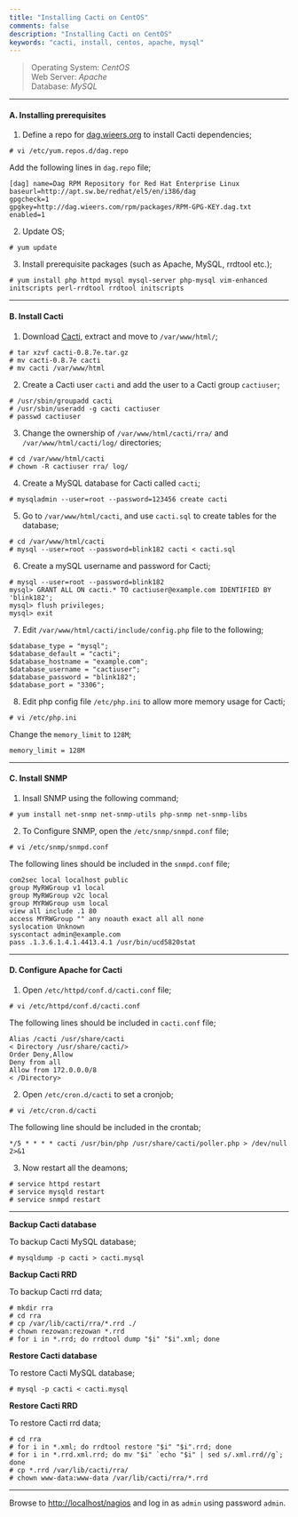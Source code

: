 ```yaml
---
title: "Installing Cacti on CentOS"
comments: false
description: "Installing Cacti on CentOS"
keywords: "cacti, install, centos, apache, mysql"
---
```

> Operating System: _CentOS_  
> Web Server: _Apache_  
> Database: _MySQL_  

___

#### A. Installing prerequisites

1. Define a repo for [dag.wieers.org](http://www.blogger.com/dag.wieers.org) to install Cacti dependencies;
```
# vi /etc/yum.repos.d/dag.repo
```
Add the following lines in `dag.repo` file;
```
[dag] name=Dag RPM Repository for Red Hat Enterprise Linux
baseurl=http://apt.sw.be/redhat/el5/en/i386/dag
gpgcheck=1
gpgkey=http://dag.wieers.com/rpm/packages/RPM-GPG-KEY.dag.txt
enabled=1
```

2. Update OS;
```
# yum update
```

3. Install prerequisite packages (such as Apache, MySQL, rrdtool etc.);
```
# yum install php httpd mysql mysql-server php-mysql vim-enhanced initscripts perl-rrdtool rrdtool initscripts
```

___

#### B. Install Cacti

1. Download [Cacti](http://www.cacti.net), extract and move to `/var/www/html/`;
```
# tar xzvf cacti-0.8.7e.tar.gz
# mv cacti-0.8.7e cacti
# mv cacti /var/www/html
```

2. Create a Cacti user `cacti` and add the user to a Cacti group `cactiuser`;
```
# /usr/sbin/groupadd cacti
# /usr/sbin/useradd -g cacti cactiuser
# passwd cactiuser
```

3. Change the ownership of `/var/www/html/cacti/rra/` and `/var/www/html/cacti/log/` directories;
```
# cd /var/www/html/cacti
# chown -R cactiuser rra/ log/
```

4. Create a MySQL database for Cacti called `cacti`;
```
# mysqladmin --user=root --password=123456 create cacti
```

5. Go to `/var/www/html/cacti`, and use `cacti.sql` to create tables for the database;
```
# cd /var/www/html/cacti
# mysql --user=root --password=blink182 cacti < cacti.sql
```

6. Create a mySQL username and password for Cacti;
```
# mysql --user=root --password=blink182
mysql> GRANT ALL ON cacti.* TO cactiuser@example.com IDENTIFIED BY 'blink182';
mysql> flush privileges;
mysql> exit
```

7. Edit `/var/www/html/cacti/include/config.php` file to the following;
```
$database_type = "mysql";
$database_default = "cacti";
$database_hostname = "example.com";
$database_username = "cactiuser";
$database_password = "blink182";
$database_port = "3306";
```

8. Edit php config file `/etc/php.ini` to allow more memory usage for Cacti;
```
# vi /etc/php.ini
```
Change the `memory_limit` to `128M`;
```
memory_limit = 128M
```

___

#### C. Install SNMP

1. Insall SNMP using the following command;
```
# yum install net-snmp net-snmp-utils php-snmp net-snmp-libs
```

2. To Configure SNMP, open the `/etc/snmp/snmpd.conf` file;
```
# vi /etc/snmp/snmpd.conf
```
The following lines should be included in the `snmpd.conf` file;
```
com2sec local localhost public
group MyRWGroup v1 local
group MyRWGroup v2c local
group MYRWGroup usm local
view all include .1 80
access MYRWGroup "" any noauth exact all all none
syslocation Unknown
syscontact admin@example.com
pass .1.3.6.1.4.1.4413.4.1 /usr/bin/ucd5820stat
```

___

#### D. Configure Apache for Cacti

1. Open `/etc/httpd/conf.d/cacti.conf` file;
```
# vi /etc/httpd/conf.d/cacti.conf
```
The following lines should be included in `cacti.conf` file;
``` 
Alias /cacti /usr/share/cacti
< Directory /usr/share/cacti/>
Order Deny,Allow
Deny from all
Allow from 172.0.0.0/8
< /Directory>
```

2. Open `/etc/cron.d/cacti` to set a cronjob;
```
# vi /etc/cron.d/cacti
```
The following line should be included in the crontab;
```
*/5 * * * * cacti /usr/bin/php /usr/share/cacti/poller.php > /dev/null 2>&1
```

3. Now restart all the deamons;
```
# service httpd restart
# service mysqld restart
# service snmpd restart
```

___

**Backup Cacti database**

To backup Cacti MySQL database;
```
# mysqldump -p cacti > cacti.mysql
```

**Backup Cacti RRD**

To backup Cacti rrd data;
```
# mkdir rra
# cd rra
# cp /var/lib/cacti/rra/*.rrd ./
# chown rezowan:rezowan *.rrd
# for i in *.rrd; do rrdtool dump "$i" "$i".xml; done
```

**Restore Cacti database**

To restore Cacti MySQL database;
```
# mysql -p cacti < cacti.mysql
```

**Restore Cacti RRD**

To restore Cacti rrd data;
```
# cd rra
# for i in *.xml; do rrdtool restore "$i" "$i".rrd; done
# for i in *.rrd.xml.rrd; do mv "$i" `echo "$i" | sed s/.xml.rrd//g`; done
# cp *.rrd /var/lib/cacti/rra/
# chown www-data:www-data /var/lib/cacti/rra/*.rrd
```

___

Browse to [http://localhost/nagios](http://localhost/nagios) and log in as `admin` using password `admin`.
